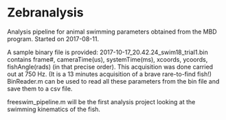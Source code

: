 # Zebranalysis

Analysis pipeline for animal swimming parameters obtained from the MBD program.
Started on 2017-08-11.

A sample binary file is provided: 2017-10-17_20.42.24_swim18_trial1.bin contains frame#, cameraTime(us), systemTime(ms), xcoords, ycoords, fishAngle(rads) (in that precise order). This acquisition was done carried out at 750 Hz. (It is a 13 minutes acquisition of a brave rare-to-find fish!)
BinReader.m can be used to read all these parameters from the bin file and save them to a csv file. 

freeswim_pipeline.m will be the first analysis project looking at the swimming kinematics of the fish.
